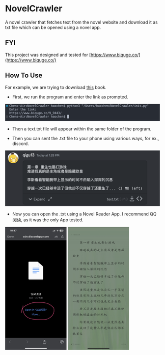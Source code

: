 # NovelCrawler

A novel crawler that fetches text from the novel website and download it as txt file which can be opened using a novel app. 

## FYI 

This project was designed and tested for [https://www.biquge.co/](https://www.biquge.co/)

## How To Use 

For example, we are trying to download [this](https://www.biquge.co/9_9443/) book. 

* First, we run the program and enter the link as prompted. 

<img src="\img\init.png" alt= "ScreenShot">

* Then a text.txt file will appear within the same folder of the program. 

* Then you can sent the .txt file to your phone using various ways, for ex., discord. 

<img src="\img\discord.png" alt= "ScreenShot">

* Now you can open the .txt using a Novel Reader App. I recommend QQ阅读, as it was the only App tested. 

<img src="\img\open.jpg" alt= "ScreenShot" width="200" height="400">

<img src="\img\read.PNG" alt= "ScreenShot" width="200" height="400">
